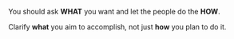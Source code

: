 
You should ask **WHAT** you want and let the people do the **HOW**.

Clarify **what** you aim to accomplish, not just **how** you plan to do it.

